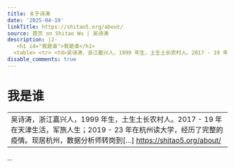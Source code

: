 ```yaml
---
title: 关于诗涛
date: '2025-04-19'
linkTitle: https://shitao5.org/about/
source: 首页 on Shitao Wu | 吴诗涛
description: |2-
   <h1 id="我是谁">我是谁</h1>
  <table> <tr> <td>吴诗涛，浙江嘉兴人，1999 年生，土生土长农村人。2017 - 19 年在天津生活，军旅人生；2019 - 23 年在杭州读大学，经历了完整的疫情。现居杭州，数据分析师转岗到[&hellip;] <a href="https://shitao5.org/about/">https://shitao5.org/about/</a></td></tr></table>  ...
disable_comments: true
---
```

 <h1 id="我是谁">我是谁</h1>
<table> <tr> <td>吴诗涛，浙江嘉兴人，1999 年生，土生土长农村人。2017 - 19 年在天津生活，军旅人生；2019 - 23 年在杭州读大学，经历了完整的疫情。现居杭州，数据分析师转岗到[&hellip;] <a href="https://shitao5.org/about/">https://shitao5.org/about/</a></td></tr></table>  ...